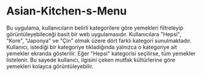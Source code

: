 ﻿# Asian-Kitchen-s-Menu

Bu uygulama, kullanıcıların belirli kategorilere göre yemekleri filtreleyip görüntüleyebileceği basit bir web uygulamasıdır. Kullanıcılara "Hepsi", "Kore", "Japonya" ve "Çin" olmak üzere dört farklı kategori sunulmaktadır. Kullanıcı, istediği bir kategoriye tıkladığında yalnızca o kategoriye ait yemekler ekranda gösterilir. Eğer "Hepsi" kategorisi seçilirse, tüm yemekler listelenir. Bu sayede kullanıcı, ilgisini çeken mutfak kültürlerine göre yemekleri kolayca görüntüleyebilir.
